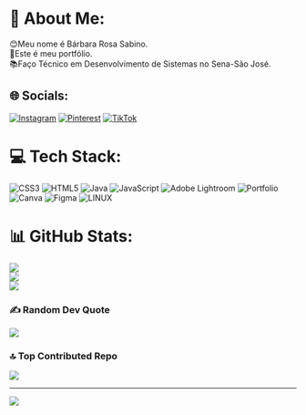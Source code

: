 # 💫 About Me:
😊Meu nome é Bárbara Rosa Sabino.<br>📜Este é meu portfólio.<br>📚Faço Técnico em Desenvolvimento de Sistemas no Sena-São José.<br>


## 🌐 Socials:
[![Instagram](https://img.shields.io/badge/Instagram-%23E4405F.svg?logo=Instagram&logoColor=white)](https://instagram.com/rs_barbara19) [![Pinterest](https://img.shields.io/badge/Pinterest-%23E60023.svg?logo=Pinterest&logoColor=white)](https://pinterest.com/b4rb4r4_RS) [![TikTok](https://img.shields.io/badge/TikTok-%23000000.svg?logo=TikTok&logoColor=white)](https://tiktok.com/@rs_barbara19) 

# 💻 Tech Stack:
![CSS3](https://img.shields.io/badge/css3-%231572B6.svg?style=for-the-badge&logo=css3&logoColor=white) ![HTML5](https://img.shields.io/badge/html5-%23E34F26.svg?style=for-the-badge&logo=html5&logoColor=white) ![Java](https://img.shields.io/badge/java-%23ED8B00.svg?style=for-the-badge&logo=java&logoColor=white) ![JavaScript](https://img.shields.io/badge/javascript-%23323330.svg?style=for-the-badge&logo=javascript&logoColor=%23F7DF1E) ![Adobe Lightroom](https://img.shields.io/badge/Adobe%20Lightroom-31A8FF.svg?style=for-the-badge&logo=Adobe%20Lightroom&logoColor=white) ![Portfolio](https://img.shields.io/badge/Portfolio-%23000000.svg?style=for-the-badge&logo=firefox&logoColor=#FF7139) ![Canva](https://img.shields.io/badge/Canva-%2300C4CC.svg?style=for-the-badge&logo=Canva&logoColor=white) 	![Figma](https://img.shields.io/badge/figma-%23F24E1E.svg?style=for-the-badge&logo=figma&logoColor=white) ![LINUX](https://img.shields.io/badge/Linux-FCC624?style=for-the-badge&logo=linux&logoColor=black)
# 📊 GitHub Stats:
![](https://github-readme-stats.vercel.app/api?username=BarbaraRS19&theme=dark&hide_border=false&include_all_commits=false&count_private=false)<br/>
![](https://github-readme-streak-stats.herokuapp.com/?user=BarbaraRS19&theme=dark&hide_border=false)<br/>
![](https://github-readme-stats.vercel.app/api/top-langs/?username=BarbaraRS19&theme=dark&hide_border=false&include_all_commits=false&count_private=false&layout=compact)

### ✍️ Random Dev Quote
![](https://quotes-github-readme.vercel.app/api?type=vetical&theme=light)

### 🔝 Top Contributed Repo
![](https://github-contributor-stats.vercel.app/api?username=BarbaraRS19&limit=5&theme=dracula&combine_all_yearly_contributions=true)

---
[![](https://visitcount.itsvg.in/api?id=BarbaraRS19&icon=4&color=6)](https://visitcount.itsvg.in)

<!-- Proudly created with GPRM ( https://gprm.itsvg.in ) -->
